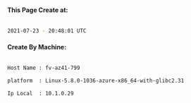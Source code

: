 
   
#### This Page Create at:

```bash

2021-07-23 - 20:48:01 UTC

```

#### Create By Machine:

```bash

Host Name : fv-az41-799

platform  : Linux-5.8.0-1036-azure-x86_64-with-glibc2.31

Ip Local  : 10.1.0.29

```

